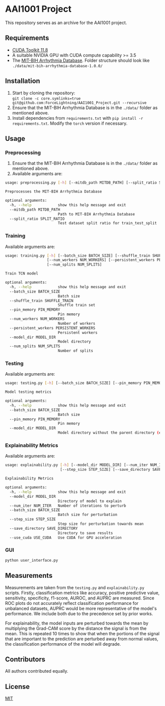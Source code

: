 # AAI1001 Project

This repository serves as an archive for the AAI1001 project.

## Requirements
- [CUDA Toolkit 11.8](https://developer.nvidia.com/cuda-11-8-0-download-archive)
- A suitable NVIDIA GPU with CUDA compute capability >= 3.5
- The [MIT-BIH Arrhythmia Database](https://physionet.org/content/mitdb/1.0.0/). Folder structure should look like `./data/mit-bih-arrhythmia-database-1.0.0/`


## Installation
1. Start by cloning the repository:  
`git clone -c core.symlinks=true git@github.com:ForceLightning/AAI1001_Project.git --recursive`
2. Ensure that the MIT-BIH Arrhythmia Database is in the `./data/` folder as mentioned above.
3. Install dependencies from `requirements.txt` with `pip install -r requirements.txt`. Modify the `torch` version if necessary.

## Usage
### Preprocessing
1. Ensure that the MIT-BIH Arrhythmia Database is in the `./data/` folder as mentioned above.
2. Available arguments are:
```sh
usage: preprocessing.py [-h] [--mitdb_path MITDB_PATH] [--split_ratio SPLIT_RATIO]

Preprocesses the MIT-BIH Arrhythmia Database

optional arguments:
  -h, --help            show this help message and exit
  --mitdb_path MITDB_PATH
                        Path to MIT-BIH Arrhythmia Database
  --split_ratio SPLIT_RATIO
                        Test dataset split ratio for train_test_split
```

### Training
Available arguments are:
```sh
usage: training.py [-h] [--batch_size BATCH_SIZE] [--shuffle_train SHUFFLE_TRAIN] [--pin_memory PIN_MEMORY]
                   [--num_workers NUM_WORKERS] [--persistent_workers PERSISTENT_WORKERS] [--model_dir MODEL_DIR]
                   [--num_splits NUM_SPLITS]

Train TCN model

optional arguments:
  -h, --help            show this help message and exit
  --batch_size BATCH_SIZE
                        Batch size
  --shuffle_train SHUFFLE_TRAIN
                        Shuffle train set
  --pin_memory PIN_MEMORY
                        Pin memory
  --num_workers NUM_WORKERS
                        Number of workers
  --persistent_workers PERSISTENT_WORKERS
                        Persistent workers
  --model_dir MODEL_DIR
                        Model directory
  --num_splits NUM_SPLITS
                        Number of splits
```

### Testing
Available arguments are:
```sh
usage: testing.py [-h] [--batch_size BATCH_SIZE] [--pin_memory PIN_MEMORY] [--model_dir MODEL_DIR]

Model testing metrics

optional arguments:
  -h, --help            show this help message and exit
  --batch_size BATCH_SIZE
                        Batch size
  --pin_memory PIN_MEMORY
                        Pin memory
  --model_dir MODEL_DIR
                        Model directory without the parent directory (e.g. './prototyping6/tcn_fold_')
```

### Explainability Metrics
Available arguments are:
```sh
usage: explainability.py [-h] [--model_dir MODEL_DIR] [--num_iter NUM_ITER] [--batch_size BATCH_SIZE]
                         [--step_size STEP_SIZE] [--save_directory SAVE_DIRECTORY] [--use_cuda USE_CUDA]

Explainability Metrics

optional arguments:
  -h, --help            show this help message and exit
  --model_dir MODEL_DIR
                        Directory of model to explain
  --num_iter NUM_ITER   Number of iterations to perturb
  --batch_size BATCH_SIZE
                        Batch size for perturbation
  --step_size STEP_SIZE
                        Step size for perturbation towards mean
  --save_directory SAVE_DIRECTORY
                        Directory to save results
  --use_cuda USE_CUDA   Use CUDA for GPU acceleration
```

### GUI
```sh
python user_interface.py
```

## Measurements
Measurements are taken from the `testing.py` and `explainability.py` scripts. Firstly, classification metrics like accuracy, positive predictive value, sensitivity, specificity, f1-score, AUROC, and AUPRC are measured. Since ROC plots do not accurately reflect classification performance for unbalanced datasets, AUPRC would be more representative of the model's performance. We include both due to the precedence set by prior works.

For explainability, the model inputs are perturbed towards the mean by multiplying the Grad-CAM score by the distance the signal is from the mean. This is repeated 10 times to show that when the portions of the signal that are important to the prediction are perturbed away from normal values, the classification performance of the model will degrade.

## Contributors
All authors contributed equally.

## License

[MIT](https://choosealicense.com/licenses/mit/)